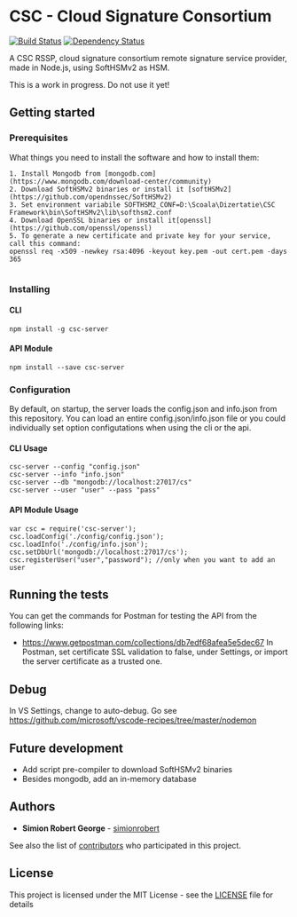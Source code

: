 # CSC - Cloud Signature Consortium

[![Build Status](https://travis-ci.org/simionrobert/cloud-signature-consortium.svg?branch=master)](https://travis-ci.org/simionrobert/cloud-signature-consortium.svg?branch=master) [![Dependency Status](https://david-dm.org/simionrobert/CSC-Framework/status.svg)](https://david-dm.org/simionrobert/CSC-Framework)

A CSC RSSP, cloud signature consortium remote signature service provider, made in Node.js, using SoftHSMv2 as HSM. 

This is a work in progress. Do not use it yet!

## Getting started

### Prerequisites

What things you need to install the software and how to install them:
```
1. Install Mongodb from [mongodb.com](https://www.mongodb.com/download-center/community)
2. Download SoftHSMv2 binaries or install it [softHSMv2](https://github.com/opendnssec/SoftHSMv2)
3. Set environment variabile SOFTHSM2_CONF=D:\Scoala\Dizertatie\CSC Framework\bin\SoftHSMv2\lib\softhsm2.conf
4. Download OpenSSL binaries or install it[openssl](https://github.com/openssl/openssl)
5. To generate a new certificate and private key for your service, call this command: 
openssl req -x509 -newkey rsa:4096 -keyout key.pem -out cert.pem -days 365 


```

### Installing

#### CLI

```
npm install -g csc-server
```

#### API Module

```
npm install --save csc-server 
```

### Configuration
By default, on startup, the server loads the config.json and info.json from this repository.
You can load an entire config.json/info.json file or you could individually set option configutations when using the cli or the api.

#### CLI Usage
```
csc-server --config "config.json"
csc-server --info "info.json"
csc-server --db "mongodb://localhost:27017/cs"
csc-server --user "user" --pass "pass"
```

#### API Module Usage
```
var csc = require('csc-server');
csc.loadConfig('./config/config.json');
csc.loadInfo('./config/info.json');
csc.setDbUrl('mongodb://localhost:27017/cs');
csc.registerUser("user","password"); //only when you want to add an user
```


## Running the tests
You can get the commands for Postman for testing the API from the following links:
- https://www.getpostman.com/collections/db7edf68afea5e5dec67
In Postman, set certificate SSL validation to false, under Settings, or import the server certificate as a trusted one.


## Debug
In VS Settings, change to auto-debug.
Go see https://github.com/microsoft/vscode-recipes/tree/master/nodemon


## Future development
- Add script pre-compiler to download SoftHSMv2 binaries
- Besides mongodb, add an in-memory database


## Authors

* **Simion Robert George** - [simionrobert](https://github.com/simionrobert)

See also the list of [contributors](https://github.com/simionrobert/CSC-Framework/contributors) who participated in this project.


## License

This project is licensed under the MIT License - see the [LICENSE](LICENSE) file for details